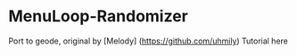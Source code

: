 # MenuLoop-Randomizer
Port to geode, original by [Melody] (https://github.com/uhmily)
Tutorial here
